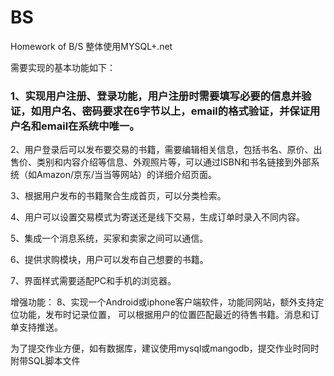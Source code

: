 # BS
Homework of B/S
整体使用MYSQL+.net

需要实现的基本功能如下：
### 1、实现用户注册、登录功能，用户注册时需要填写必要的信息并验证，如用户名、密码要求在6字节以上，email的格式验证，并保证用户名和email在系统中唯一。
2、用户登录后可以发布要交易的书籍，需要编辑相关信息，包括书名、原价、出售价、类别和内容介绍等信息、外观照片等，可以通过ISBN和书名链接到外部系统（如Amazon/京东/当当等网站）的详细介绍页面。

3、根据用户发布的书籍聚合生成首页，可以分类检索。

4、用户可以设置交易模式为寄送还是线下交易，生成订单时录入不同内容。

5、集成一个消息系统，买家和卖家之间可以通信。

6、提供求购模块，用户可以发布自己想要的书籍。

7、界面样式需要适配PC和手机的浏览器。

增强功能：
8、实现一个Android或iphone客户端软件，功能同网站，额外支持定位功能，发布时记录位置，
可以根据用户的位置匹配最近的待售书籍。消息和订单支持推送。

为了提交作业方便，如有数据库，建议使用mysql或mangodb，提交作业时同时附带SQL脚本文件
